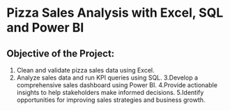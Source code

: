 # Pizza Sales Analysis with Excel, SQL and Power BI
## Objective of the Project:
1. Clean and validate pizza sales data using Excel.
2. Analyze sales data and run KPI queries using SQL.
3.Develop a comprehensive sales dashboard using Power BI.
4.Provide actionable insights to help stakeholders make informed decisions.
5.Identify opportunities for improving sales strategies and business growth.
